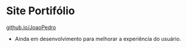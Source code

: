# Site Portifólio

[github.io/JoaoPedro](https://joaopedroos.github.io/Principal/)

- Ainda em desenvolvimento para melhorar a experiência do usuário.

